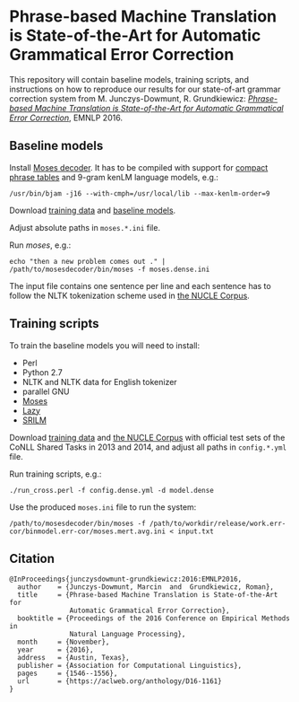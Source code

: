 Phrase-based Machine Translation is State-of-the-Art for Automatic Grammatical Error Correction
===============================================================================================

This repository will contain baseline models, training scripts, and
instructions on how to reproduce our results for our state-of-art grammar
correction system from M. Junczys-Dowmunt, R. Grundkiewicz: [_Phrase-based
Machine Translation is State-of-the-Art for Automatic Grammatical Error
Correction_](http://www.aclweb.org/anthology/D/D16/D16-1161.pdf), EMNLP 2016.


Baseline models
---------------

Install [Moses decoder](https://github.com/moses-smt/mosesdecoder). It has to
be compiled with support for [compact phrase tables](http://www.statmt.org/moses/?n=Advanced.RuleTables#ntoc3)
and 9-gram kenLM language models, e.g.:

    /usr/bin/bjam -j16 --with-cmph=/usr/local/lib --max-kenlm-order=9

Download [training data](odkrywka.wmi.amu.edu.pl/static/data/baselines-emnlp2016/data.tgz) and
[baseline models](odkrywka.wmi.amu.edu.pl/static/data/baselines-emnlp2016/models.tgz).

Adjust absolute paths in `moses.*.ini` file.

Run _moses_, e.g.:

    echo "then a new problem comes out ." | /path/to/mosesdecoder/bin/moses -f moses.dense.ini

The input file contains one sentence per line and each sentence has to follow
the NLTK tokenization scheme used in [the NUCLE Corpus](http://www.comp.nus.edu.sg/~nlp/corpora.html).


Training scripts
----------------

To train the baseline models you will need to install:

* Perl
* Python 2.7
* NLTK and NLTK data for English tokenizer
* parallel GNU
* [Moses](https://github.com/moses-smt/mosesdecoder)
* [Lazy](https://github.com/kpu/lazy)
* [SRILM](http://www.speech.sri.com/projects/srilm/download.html)

Download [training data](odkrywka.wmi.amu.edu.pl/static/data/baselines-emnlp2016/data.tgz) and
[the NUCLE Corpus](http://www.comp.nus.edu.sg/~nlp/conll14st.html#nucle32) with
official test sets of the CoNLL Shared Tasks in 2013 and 2014, and adjust all
paths in `config.*.yml` file.

Run training scripts, e.g.:

    ./run_cross.perl -f config.dense.yml -d model.dense

Use the produced `moses.ini` file to run the system:

    /path/to/mosesdecoder/bin/moses -f /path/to/workdir/release/work.err-cor/binmodel.err-cor/moses.mert.avg.ini < input.txt


Citation
--------

    @InProceedings{junczysdowmunt-grundkiewicz:2016:EMNLP2016,
      author    = {Junczys-Dowmunt, Marcin  and  Grundkiewicz, Roman},
      title     = {Phrase-based Machine Translation is State-of-the-Art for
                   Automatic Grammatical Error Correction},
      booktitle = {Proceedings of the 2016 Conference on Empirical Methods in
                   Natural Language Processing},
      month     = {November},
      year      = {2016},
      address   = {Austin, Texas},
      publisher = {Association for Computational Linguistics},
      pages     = {1546--1556},
      url       = {https://aclweb.org/anthology/D16-1161}
    }
